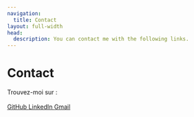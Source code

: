 ```yaml
---
navigation:
  title: Contact
layout: full-width
head:
  description: You can contact me with the following links.
---
```


# Contact
Trouvez-moi sur :
            <br />
            <br />
            <a
              href="https://github.com/mpcgt"
              target="_blank"
              className="me-2 inline-flex items-center justify-center rounded border border-gray-400 bg-gray-100 px-2.5 py-0.5 text-sm font-medium text-gray-800 hover:bg-gray-200 dark:bg-gray-700 dark:text-gray-400"
            >
              GitHub
            </a>
            <a
              href="https://linkedin.com/in/mpcgt"
              target="_blank"
              className="me-2 inline-flex items-center justify-center rounded border border-blue-400 bg-gray-100 px-2.5 py-0.5 text-sm font-medium text-blue-800 hover:bg-blue-200 dark:bg-blue-700 dark:text-blue-400"
            >
              LinkedIn
            </a>
            <a
              href="mailto:levetica.dev@gmail.com"
              target="_blank"
              className="me-2 inline-flex items-center justify-center rounded border border-red-400 bg-gray-100 px-2.5 py-0.5 text-sm font-medium text-red-800 hover:bg-red-200 dark:bg-red-700 dark:text-red-400"
            >
              Gmail
            </a>